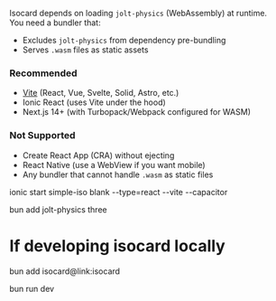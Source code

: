 Isocard depends on loading `jolt-physics` (WebAssembly) at runtime.  
You need a bundler that:

- Excludes `jolt-physics` from dependency pre-bundling
- Serves `.wasm` files as static assets

### Recommended

- [Vite](https://vitejs.dev/) (React, Vue, Svelte, Solid, Astro, etc.)
- Ionic React (uses Vite under the hood)
- Next.js 14+ (with Turbopack/Webpack configured for WASM)

### Not Supported

- Create React App (CRA) without ejecting
- React Native (use a WebView if you want mobile)
- Any bundler that cannot handle `.wasm` as static files


ionic start simple-iso blank --type=react --vite --capacitor


bun add jolt-physics three

# If developing isocard locally
bun add isocard@link:isocard


bun run dev